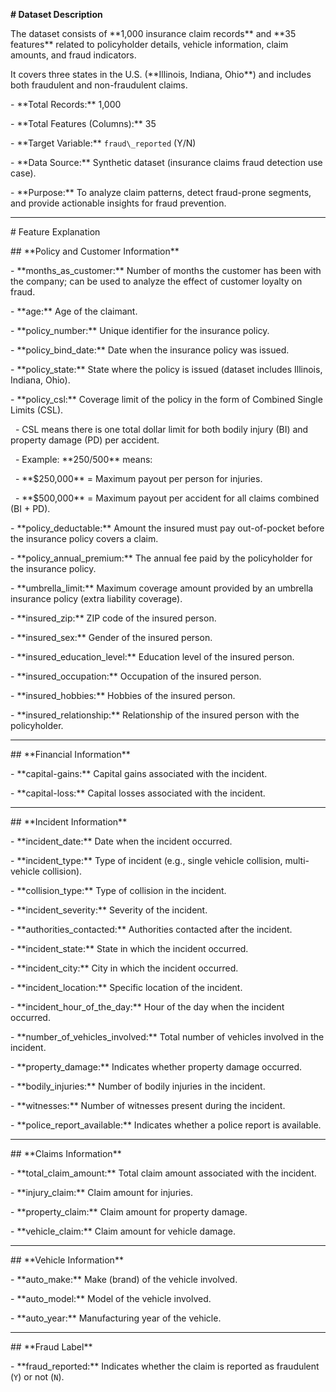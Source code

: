 **# Dataset Description**



The dataset consists of \*\*1,000 insurance claim records\*\* and \*\*35 features\*\* related to policyholder details, vehicle information, claim amounts, and fraud indicators.  

It covers three states in the U.S. (\*\*Illinois, Indiana, Ohio\*\*) and includes both fraudulent and non-fraudulent claims.



\- \*\*Total Records:\*\* 1,000  

\- \*\*Total Features (Columns):\*\* 35  

\- \*\*Target Variable:\*\* `fraud\_reported` (Y/N)  

\- \*\*Data Source:\*\* Synthetic dataset (insurance claims fraud detection use case).  

\- \*\*Purpose:\*\* To analyze claim patterns, detect fraud-prone segments, and provide actionable insights for fraud prevention.



---



\# Feature Explanation



\## \*\*Policy and Customer Information\*\*

\- \*\*months\_as\_customer:\*\* Number of months the customer has been with the company; can be used to analyze the effect of customer loyalty on fraud.  

\- \*\*age:\*\* Age of the claimant.  

\- \*\*policy\_number:\*\* Unique identifier for the insurance policy.  

\- \*\*policy\_bind\_date:\*\* Date when the insurance policy was issued.  

\- \*\*policy\_state:\*\* State where the policy is issued (dataset includes Illinois, Indiana, Ohio).  

\- \*\*policy\_csl:\*\* Coverage limit of the policy in the form of Combined Single Limits (CSL).

&nbsp; - CSL means there is one total dollar limit for both bodily injury (BI) and property damage (PD) per accident.

&nbsp; - Example: \*\*250/500\*\* means:

&nbsp;   - \*\*$250,000\*\* = Maximum payout per person for injuries.

&nbsp;   - \*\*$500,000\*\* = Maximum payout per accident for all claims combined (BI + PD).

\- \*\*policy\_deductable:\*\* Amount the insured must pay out-of-pocket before the insurance policy covers a claim.  

\- \*\*policy\_annual\_premium:\*\* The annual fee paid by the policyholder for the insurance policy.  

\- \*\*umbrella\_limit:\*\* Maximum coverage amount provided by an umbrella insurance policy (extra liability coverage).  

\- \*\*insured\_zip:\*\* ZIP code of the insured person.  

\- \*\*insured\_sex:\*\* Gender of the insured person.  

\- \*\*insured\_education\_level:\*\* Education level of the insured person.  

\- \*\*insured\_occupation:\*\* Occupation of the insured person.  

\- \*\*insured\_hobbies:\*\* Hobbies of the insured person.  

\- \*\*insured\_relationship:\*\* Relationship of the insured person with the policyholder.



---



\## \*\*Financial Information\*\*

\- \*\*capital-gains:\*\* Capital gains associated with the incident.  

\- \*\*capital-loss:\*\* Capital losses associated with the incident.  



---



\## \*\*Incident Information\*\*

\- \*\*incident\_date:\*\* Date when the incident occurred.  

\- \*\*incident\_type:\*\* Type of incident (e.g., single vehicle collision, multi-vehicle collision).  

\- \*\*collision\_type:\*\* Type of collision in the incident.  

\- \*\*incident\_severity:\*\* Severity of the incident.  

\- \*\*authorities\_contacted:\*\* Authorities contacted after the incident.  

\- \*\*incident\_state:\*\* State in which the incident occurred.  

\- \*\*incident\_city:\*\* City in which the incident occurred.  

\- \*\*incident\_location:\*\* Specific location of the incident.  

\- \*\*incident\_hour\_of\_the\_day:\*\* Hour of the day when the incident occurred.  

\- \*\*number\_of\_vehicles\_involved:\*\* Total number of vehicles involved in the incident.  

\- \*\*property\_damage:\*\* Indicates whether property damage occurred.  

\- \*\*bodily\_injuries:\*\* Number of bodily injuries in the incident.  

\- \*\*witnesses:\*\* Number of witnesses present during the incident.  

\- \*\*police\_report\_available:\*\* Indicates whether a police report is available.  



---



\## \*\*Claims Information\*\*

\- \*\*total\_claim\_amount:\*\* Total claim amount associated with the incident.  

\- \*\*injury\_claim:\*\* Claim amount for injuries.  

\- \*\*property\_claim:\*\* Claim amount for property damage.  

\- \*\*vehicle\_claim:\*\* Claim amount for vehicle damage.  



---



\## \*\*Vehicle Information\*\*

\- \*\*auto\_make:\*\* Make (brand) of the vehicle involved.  

\- \*\*auto\_model:\*\* Model of the vehicle involved.  

\- \*\*auto\_year:\*\* Manufacturing year of the vehicle.



---



\## \*\*Fraud Label\*\*

\- \*\*fraud\_reported:\*\* Indicates whether the claim is reported as fraudulent (`Y`) or not (`N`).  



